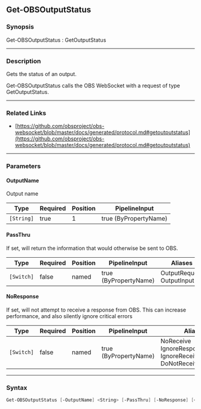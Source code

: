 Get-OBSOutputStatus
-------------------

### Synopsis
Get-OBSOutputStatus : GetOutputStatus

---

### Description

Gets the status of an output.

Get-OBSOutputStatus calls the OBS WebSocket with a request of type GetOutputStatus.

---

### Related Links
* [https://github.com/obsproject/obs-websocket/blob/master/docs/generated/protocol.md#getoutputstatus](https://github.com/obsproject/obs-websocket/blob/master/docs/generated/protocol.md#getoutputstatus)

---

### Parameters
#### **OutputName**
Output name

|Type      |Required|Position|PipelineInput        |
|----------|--------|--------|---------------------|
|`[String]`|true    |1       |true (ByPropertyName)|

#### **PassThru**
If set, will return the information that would otherwise be sent to OBS.

|Type      |Required|Position|PipelineInput        |Aliases                      |
|----------|--------|--------|---------------------|-----------------------------|
|`[Switch]`|false   |named   |true (ByPropertyName)|OutputRequest<br/>OutputInput|

#### **NoResponse**
If set, will not attempt to receive a response from OBS.
This can increase performance, and also silently ignore critical errors

|Type      |Required|Position|PipelineInput        |Aliases                                                                |
|----------|--------|--------|---------------------|-----------------------------------------------------------------------|
|`[Switch]`|false   |named   |true (ByPropertyName)|NoReceive<br/>IgnoreResponse<br/>IgnoreReceive<br/>DoNotReceiveResponse|

---

### Syntax
```PowerShell
Get-OBSOutputStatus [-OutputName] <String> [-PassThru] [-NoResponse] [<CommonParameters>]
```
